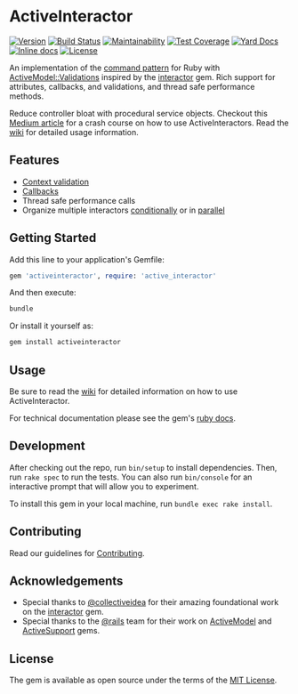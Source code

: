 # ActiveInteractor

[![Version](https://img.shields.io/gem/v/activeinteractor.svg?logo=ruby)](https://rubygems.org/gems/activeinteractor)
[![Build Status](https://github.com/aaronmallen/activeinteractor/workflows/Build/badge.svg)](https://github.com/aaronmallen/activeinteractor/actions)
[![Maintainability](https://api.codeclimate.com/v1/badges/2f1cb318f681a1eebb27/maintainability)](https://codeclimate.com/github/aaronmallen/activeinteractor/maintainability)
[![Test Coverage](https://api.codeclimate.com/v1/badges/2f1cb318f681a1eebb27/test_coverage)](https://codeclimate.com/github/aaronmallen/activeinteractor/test_coverage)
[![Yard Docs](http://img.shields.io/badge/yard-docs-blue.svg)](https://www.rubydoc.info/gems/activeinteractor)
[![Inline docs](http://inch-ci.org/github/aaronmallen/activeinteractor.svg?branch=main)](http://inch-ci.org/github/aaronmallen/activeinteractor)
[![License](https://img.shields.io/github/license/aaronmallen/activeinteractor.svg?maxAge=300)](https://github.com/aaronmallen/activeinteractor/blob/main/LICENSE)

An implementation of the [command pattern] for Ruby with [ActiveModel::Validations] inspired by the
[interactor][collective_idea_interactors] gem. Rich support for attributes, callbacks, and validations,
and thread safe performance methods.

Reduce controller bloat with procedural service objects. Checkout this [Medium article] for a crash
course on how to use ActiveInteractors. Read the [wiki] for detailed usage information.

## Features

* [Context validation][wiki_context_validation]
* [Callbacks][wiki_callbacks]
* Thread safe performance calls
* Organize multiple interactors [conditionally][wiki_organizers_conditionally] or in [parallel][wiki_organizers_parallel]

## Getting Started

Add this line to your application's Gemfile:

```ruby
gem 'activeinteractor', require: 'active_interactor'
```

And then execute:

```bash
bundle
```

Or install it yourself as:

```bash
gem install activeinteractor
```

## Usage

Be sure to read the [wiki] for detailed information on how to use ActiveInteractor.

For technical documentation please see the gem's [ruby docs].

## Development

After checking out the repo, run `bin/setup` to install dependencies. Then, run `rake spec` to run the tests.
You can also run `bin/console` for an interactive prompt that will allow you to experiment.

To install this gem in your local machine, run `bundle exec rake install`.

## Contributing

Read our guidelines for [Contributing](CONTRIBUTING.md).

## Acknowledgements

* Special thanks to [@collectiveidea] for their amazing foundational work on
  the [interactor][collective_idea_interactors] gem.
* Special thanks to the [@rails] team for their work on [ActiveModel][active_model_git]
  and [ActiveSupport][active_support_git] gems.

## License

The gem is available as open source under the terms of the [MIT License][mit_license].

[@collectiveidea]: https://github.com/collectiveidea
[@rails]: https://github.com/rails
[active_model_git]: https://github.com/rails/rails/tree/master/activemodel
[active_support_git]: https://github.com/rails/rails/tree/master/activesupport
[ActiveModel::Validations]: https://api.rubyonrails.org/classes/ActiveModel/Validations.html
[business_logic_wikipedia]: https://en.wikipedia.org/wiki/Business_logic
[collective_idea_interactors]: https://github.com/collectiveidea/interactor
[command pattern]: https://en.wikipedia.org/wiki/Command_pattern
[Medium article]: https://medium.com/@aaronmallen/activeinteractor-8557c0dc78db
[mit_license]: https://opensource.org/licenses/MIT
[ruby docs]: https://www.rubydoc.info/gems/activeinteractor
[wiki]: https://github.com/aaronmallen/activeinteractor/wiki
[wiki_callbacks]: https://github.com/aaronmallen/activeinteractor/wiki/Callbacks
[wiki_context_validation]: https://github.com/aaronmallen/activeinteractor/wiki/Context#validating-the-context
[wiki_organizers_conditionally]: https://github.com/aaronmallen/activeinteractor/wiki/Interactors#organizing-interactors-conditionally
[wiki_organizers_parallel]: https://github.com/aaronmallen/activeinteractor/wiki/Interactors#running-interactors-in-parallel
